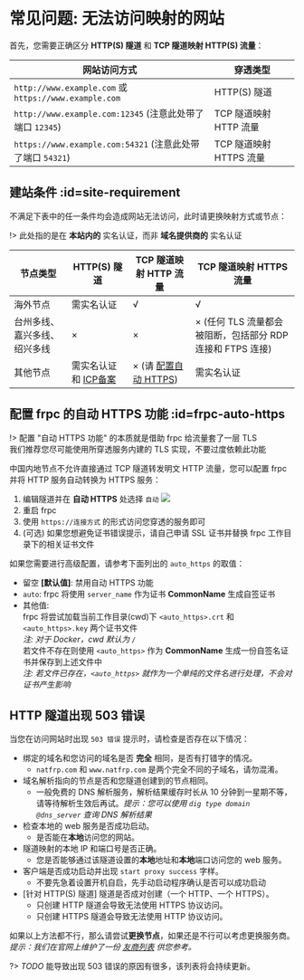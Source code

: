 # 常见问题: 无法访问映射的网站

首先，您需要正确区分 **HTTP(S) 隧道** 和 **TCP 隧道映射 HTTP(S) 流量**：

| 网站访问方式 | 穿透类型 |
| --- | --- |
| `http://www.example.com` 或 `https://www.example.com` | HTTP(S) 隧道 |
| `http://www.example.com:12345` (注意此处带了端口 `12345`) | TCP 隧道映射 HTTP 流量 |
| `https://www.example.com:54321` (注意此处带了端口 `54321`) | TCP 隧道映射 HTTPS 流量 |

## 建站条件 :id=site-requirement

不满足下表中的任一条件均会造成网站无法访问，此时请更换映射方式或节点：

!> 此处指的是在 **本站内的** 实名认证，而非 **域名提供商的** 实名认证

| 节点类型 | HTTP(S) 隧道 | TCP 隧道映射 HTTP 流量 | TCP 隧道映射 HTTPS 流量 |
| --- | --- | --- | --- |
| 海外节点 | 需实名认证 | √ | √ |
| 台州多线、嘉兴多线、绍兴多线 | × | × | × (任何 TLS 流量都会被阻断，包括部分 RDP 连接和 FTPS 连接) |
| 其他节点 | 需实名认证和 [ICP备案](https://baike.baidu.com/item/ICP%E5%A4%87%E6%A1%88) | × (请 [配置自动 HTTPS](#frpc-auto-https)) | 需实名认证 |

## 配置 frpc 的自动 HTTPS 功能 :id=frpc-auto-https

!> 配置 "自动 HTTPS 功能" 的本质就是借助 frpc 给流量套了一层 TLS  
我们推荐您尽可能使用所穿透服务内建的 TLS 实现，不要过度依赖此功能

中国内地节点不允许直接通过 TCP 隧道转发明文 HTTP 流量，您可以配置 frpc 并将 HTTP 服务自动转换为 HTTPS 服务：

1. 编辑隧道并在 **自动 HTTPS** 处选择 `自动` 
   ![](_images/site-inaccessible-auto-https.png)
2. 重启 frpc
3. 使用 `https://连接方式` 的形式访问您穿透的服务即可
4. (可选) 如果您想避免证书错误提示，请自己申请 SSL 证书并替换 frpc 工作目录下的相关证书文件

如果您需要进行高级配置，请参考下面列出的 `auto_https` 的取值：

- 留空 **[默认值]**: 禁用自动 HTTPS 功能
- `auto`: frpc 将使用 `server_name` 作为证书 **CommonName** 生成自签证书
- 其他值:  
  frpc 将尝试加载当前工作目录(cwd)下 `<auto_https>.crt` 和 `<auto_https>.key` 两个证书文件  
  *注: 对于 Docker，cwd 默认为 `/`*  
  若文件不存在则使用 `<auto_https>` 作为 **CommonName** 生成一份自签名证书并保存到上述文件中  
  *注: 若文件已存在，`<auto_https>` 就作为一个单纯的文件名进行处理，不会对证书产生影响*

## HTTP 隧道出现 503 错误

当您在访问网站时出现 `503 错误` 提示时，请检查是否存在以下情况：

+ 绑定的域名和您访问的域名是否 **完全** 相同，是否有打错字的情况。
  - `natfrp.com` 和 `www.natfrp.com` 是两个完全不同的子域名，请勿混淆。
+ 域名解析指向的节点是否和您隧道创建到的节点相同。
  - 一般免费的 DNS 解析服务，解析结果缓存时长从 10 分钟到一星期不等，请等待解析生效后再试。*提示：您可以使用 `dig type domain @dns_server` 查询 DNS 解析结果*
+ 检查本地的 web 服务是否成功启动。
  - 是否能在**本地**访问您的网站。
+ 隧道映射的本地 IP 和端口号是否正确。
  - 您是否能够通过该隧道设置的**本地**地址和**本地**端口访问您的 web 服务。
+ 客户端是否成功启动并出现 `start proxy success` 字样。
  - 不要先急着设置开机自启，先手动启动程序确认是否可以成功启动
+ [针对 HTTP(S) 隧道] 隧道是否成对创建（一个 HTTP、一个 HTTPS）。
  - 只创建 HTTP 隧道会导致无法使用 HTTPS 协议访问。
  - 只创建 HTTPS 隧道会导致无法使用 HTTP 协议访问。

如果以上方法都不行，那么请尝试**更换节点**，如果还是不行可以考虑更换服务商。 *提示：我们在官网上维护了一份 [友商列表](https://www.natfrp.com/peer_vendors.php) 供您参考。*

?> _TODO_ 能导致出现 503 错误的原因有很多，该列表将会持续更新。
